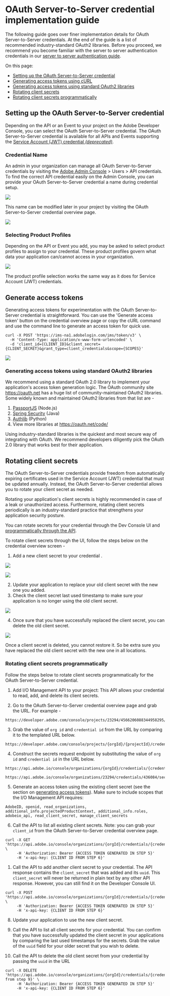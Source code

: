 
# OAuth Server-to-Server credential implementation guide

The following guide goes over finer implementation details for OAuth Server-to-Server credentials. At the end of the guide is a list of recommended industry-standard OAuth2 libraries. Before you proceed, we recommend you become familiar with the server to server authentication credentials in our [server to server authentication guide](./index.md).

On this page:
+ [Setting up the OAuth Server-to-Server credential](#setting-up-the-oauth-server-to-server-credential)
+ [Generating access tokens using cURL](#generating-access-tokens-using-curl)
+ [Generating access tokens using standard OAuth2 libraries](#generating-access-tokens-using-standard-oauth2-libraries)
+ [Rotating client secrets](#rotating-client-secrets)
+ [Rotating client secrets programmatically](#rotating-client-secrets-programmatically)


## Setting up the OAuth Server-to-Server credential

Depending on the API or an Event to your project on the Adobe Developer Console, you can select the OAuth Server-to-Server credential. The OAuth Server-to-Server credential is available for all APIs and Events supporting the [Service Account (JWT) credential *(deprecated)*](./index.md#service-account-jwt-credential-deprecated).

### Credential Name

An admin in your organization can manage all OAuth Server-to-Server credentials by visiting the [Adobe Admin Console](https://adminconsole.adobe.com) > Users > API credentials. To find the correct API credential easily on the Admin Console, you can provide your OAuth Server-to-Server credential a name during credential setup.

![](../../../images/oauth-server-to-server-credential-name.png)

This name can be modified later in your project by visiting the OAuth Server-to-Server credential overview page.

![](../../../images/oauth-server-to-server-credential-name-update.png)

### Selecting Product Profiles

Depending on the API or Event you add, you may be asked to select product profiles to assign to your credential. These product profiles govern what data your application can/cannot access in your organization. 

![](../../../images/oauth-server-to-server-credential-product-profiles.png)

The product profile selection works the same way as it does for Service Account (JWT) credentials.

## Generate access tokens

Generating access tokens for experimentation with the OAuth Server-to-Server credential is straightforward. You can use the 'Generate access token' button on the credential overview page or copy the cURL command and use the command line to generate an access token for quick use.

```curl
curl -X POST 'https://ims-na1.adobelogin.com/ims/token/v3' \
  -H 'Content-Type: application/x-www-form-urlencoded' \
  -d 'client_id={CLIENT_ID}&client_secret={CLIENT_SECRET}&grant_type=client_credentials&scope={SCOPES}'
```

![](../../../images/oauth-server-to-server-credential-generate-access-tokens.png)

### Generating access tokens using standard OAuth2 libraries

We recommend using a standard OAuth 2.0 library to implement your application's access token generation logic. The  OAuth community site https://oauth.net has a huge list of community-maintained OAuth2 libraries. Some widely known and maintained OAuth2 libraries from that list are -

1. [PassportJS](https://github.com/jaredhanson/passport) (Node.js)
2. [Spring Security](https://spring.io/projects/spring-security) (Java)
3. [Authlib](https://github.com/lepture/authlib) (Python)
4. View more libraries at https://oauth.net/code/

<InlineAlert slots="text"/>

Using industry-standard libraries is the quickest and most secure way of integrating with OAuth. We recommend developers diligently pick the OAuth 2.0 library that works best for their application.

## Rotating client secrets 

The OAuth Server-to-Server credentials provide freedom from automatically expiring certificates used in the Service Account (JWT) credential that must be updated annually. Instead, the OAuth Server-to-Server credential allows you to rotate your client secret as needed. 

Rotating your application's client secrets is highly recommended in case of a leak or unauthorized access. Furthermore, rotating client secrets periodically is an industry-standard practice that strengthens your application security posture. 

You can rotate secrets for your credential through the Dev Console UI and [programmatically through the API](#rotating-client-secrets-programmatically).

To rotate client secrets through the UI, follow the steps below on the credential overview screen - 

1. Add a new client secret to your credential .

![](../../../images/oauth-server-to-server-credential-add-client-secret.png)

![](../../../images/oauth-server-to-server-credential-added-client-secret.png)

2. Update your application to replace your old client secret with the new one you added.
3. Check the client secret last used timestamp to make sure your application is no longer using the old client secret.

![](../../../images/oauth-server-to-server-credential-check-client-secret-timestamps.png)

4. Once sure that you have successfully replaced the client secret, you can delete the old client secret.

![](../../../images/oauth-server-to-server-credential-delete-old-client-secret.png)


<InlineAlert slots="text"/>

Once a client secret is deleted, you cannot restore it. So be extra sure you have replaced the old client secret with the new one in all locations.


### Rotating client secrets programmatically

Follow the steps below to rotate client secrets programmatically for the OAuth Server-to-Server credential.

1. Add I/O Management API to your project: This API allows your credential to read, add, and delete its client secrets.
   
2. Go to the OAuth Server-to-Server credential overview page and grab the URL. For example - 
```
https://developer.adobe.com/console/projects/23294/4566206088344958295/credentials/436084/details/oauthservertoserver
```

3. Grab the value of `org id` and `credential id` from the URL by comparing it to the templated URL below.
```
https://developer.adobe.com/console/projects/{orgId}/{projectId}/credentials/{credentialId}/details/oauthservertoserver
```

4. Construct the secrets request endpoint by substituting the value of `org id` and `credential id` in the URL below. 
```
https://api.adobe.io/console/organizations/{orgId}/credentials/{credentialId}/secrets
```
```
https://api.adobe.io/console/organizations/23294/credentials/436084/secrets
```

5. Generate an access token using the existing client secret (see the section on [generating access tokens](#generate-access-tokens)).  Make sure to include scopes that the I/O Management API requires: 

```AdobeID, openid, read_organizations, additional_info.projectedProductContext, additional_info.roles, adobeio_api, read_client_secret, manage_client_secrets```

6. Call the API to list all existing client secrets. Note: you can grab your `client_id` from the OAuth Server-to-Server credential overview page. 

```curl
curl -X GET 'https://api.adobe.io/console/organizations/{orgId}/credentials/{credentialId}/secrets' \
     -H 'Authorization: Bearer {ACCESS TOKEN GENERATED IN STEP 5}'
     -H 'x-api-key: {CLIENT ID FROM STEP 6}'
```

1.  Call the API to add another client secret to your credential. The API response contains the `client_secret` that was added and its `uuid`. This `client_secret` will never be returned in plain text by any other API response. However, you can still find it on the Developer Console UI.

```curl
curl -X POST 'https://api.adobe.io/console/organizations/{orgId}/credentials/{credentialId}/secrets' \
     -H 'Authorization: Bearer {ACCESS TOKEN GENERATED IN STEP 5}'
     -H 'x-api-key: {CLIENT ID FROM STEP 6}'
```

8.  Update your application to use the new client secret. 

9.  Call the API to list all client secrets for your credential. You can confirm that you have successfully updated the client secret in your applications by comparing the last used timestamps for the secrets. Grab the value of the `uuid` field for your older secret that you wish to delete.

10. Call the API to delete the old client secret from your credential by passing the `uuid` in the URL


```curl
curl -X DELETE 'https://api.adobe.io/console/organizations/{orgId}/credentials/{credentialId}/secrets/{uuid from step 9}' \
     -H 'Authorization: Bearer {ACCESS TOKEN GENERATED IN STEP 5}'
     -H 'x-api-key: {CLIENT ID FROM STEP 6}'
```
